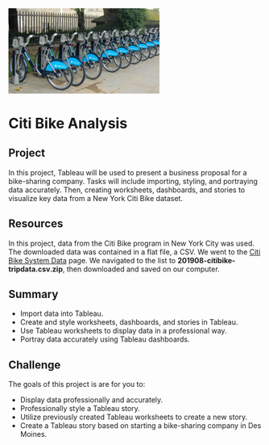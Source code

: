 <img src="pics/bike.jpg" alt="drawing" width="300"/>

# Citi Bike Analysis
## Project
In this project, Tableau will be used to present a business proposal for a bike-sharing company. Tasks will include importing, styling, and portraying data accurately. Then, creating worksheets, dashboards, and stories to visualize key data from a New York Citi Bike dataset. 

## Resources  
In this project, data from the Citi Bike program in New York City was used. The downloaded data was contained in a flat file, a CSV. 
We went to the [Citi Bike System Data](https://www.citibikenyc.com/system-data) page. We navigated to the list to **201908-citibike-tripdata.csv.zip**, then downloaded and saved on our computer.  

## Summary
- Import data into Tableau.
- Create and style worksheets, dashboards, and stories in Tableau.
- Use Tableau worksheets to display data in a professional way.
- Portray data accurately using Tableau dashboards.

## Challenge 
The goals of this project is are for you to:
- Display data professionally and accurately.
- Professionally style a Tableau story.
- Utilize previously created Tableau worksheets to create a new story.
- Create a Tableau story based on starting a bike-sharing company in Des Moines.

